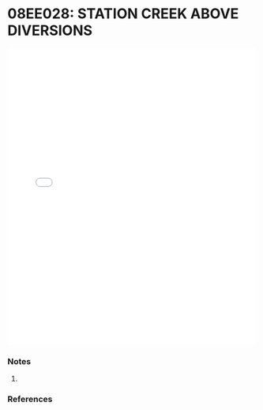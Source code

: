 # 08EE028: STATION CREEK ABOVE DIVERSIONS

<iframe src="/_static/stations/08EE028_fdc.html" width="100%" height="600" frameborder="0"></iframe>

### Notes
1. 

### References

